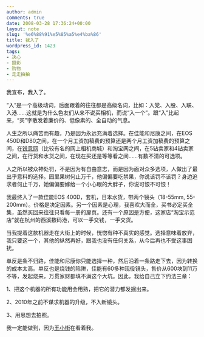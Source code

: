 ```yaml
---
author: admin
comments: true
date: 2008-03-28 17:36:24+00:00
layout: note
slug: '%e6%88%91%e5%85%a5%e4%ba%86'
title: 我入了
wordpress_id: 1423
tags:
- 决心
- 摄影
- 购物
- 走走拍拍
---
```


我宣布，我入了。

“入”是一个高级动词，后面跟着的往往都是高级名词，比如：入党、入股、入联、入港……这就是为什么色友们从来不说买相机，而说“入一个”。跟“入”比起来，“买”字散发着廉价的、低像素的、全自动的气息。

人生之所以痛苦而有趣，乃是因为永远充满着选择。在佳能和尼康之间，在EOS 450D和D80之间，在一个月工资加稿费的预算还是两个月工资加稿费的预算之间，在[锐意网](http://www.rayi.cn/static/index.htm)（比较有名的网上相机商城）和淘宝网之间，在5钻卖家和4钻卖家之间，在行货和水货之间，在现在买还是等等看之间……有数不清的可选项。

人之所以被众神处罚，不是因为有自由意志，而是因为面对众多选项，人做出了最出乎意料的选择。园里果树何止万千，他偏偏要吃禁果，你说该罚不该罚？身边追求者何止千万，她偏偏要嫁给一个小心眼的大胖子，你说可恨不可恨！

我最终入了一款佳能EOS 400D，套机，日本水货，带两个镜头（18-55mm, 55-200mm）。价格是决定因素。另一个因素是心理，我喜欢大而全，买书必定买全集，虽然买回来往往只看每一册的扉页。还有一个原因是方便，这家店“淘宝示范店”就在杭州的西溪数码港，可以一手交钱，一手交货。

当我提着这款机器走在大街上的时候，恍惚有种不真实的感觉。选择意味着放弃，我只要这一个，其他的纵然再好，跟我也没有任何关系，从今后再也不受这事困扰。

单反是条不归路，佳能和尼康你只能选择一种，然后沿着一条路走下去，因为转换的成本太高。单反也是烧钱的陷阱，佳能有60多种现役镜头，售价从600块到11万不等，发起烧来，万贯家财都填不满这个大坑。因此，我给自己立下约法三章：

1、把这个机器的所有功能用会用熟，把它的潜力都发掘出来。

2、2010年之前不谋求机器的升级，不入新镜头。

3、用思想去拍照。

我一定能做到，因为[王小街](http://www.subtomato.net)在看着我。
